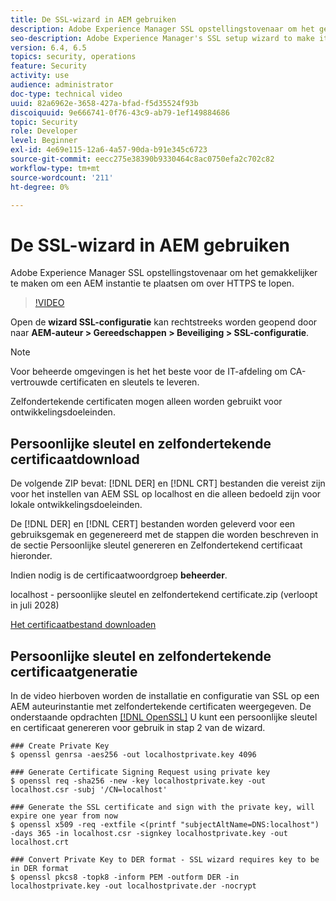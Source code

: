 ```yaml
---
title: De SSL-wizard in AEM gebruiken
description: Adobe Experience Manager SSL opstellingstovenaar om het gemakkelijker te maken om een AEM instantie te plaatsen om over HTTPS te lopen.
seo-description: Adobe Experience Manager's SSL setup wizard to make it easier to set up an AEM instance to run over HTTPS.
version: 6.4, 6.5
topics: security, operations
feature: Security
activity: use
audience: administrator
doc-type: technical video
uuid: 82a6962e-3658-427a-bfad-f5d35524f93b
discoiquuid: 9e666741-0f76-43c9-ab79-1ef149884686
topic: Security
role: Developer
level: Beginner
exl-id: 4e69e115-12a6-4a57-90da-b91e345c6723
source-git-commit: eecc275e38390b9330464c8ac0750efa2c702c82
workflow-type: tm+mt
source-wordcount: '211'
ht-degree: 0%

---
```


# De SSL-wizard in AEM gebruiken

Adobe Experience Manager SSL opstellingstovenaar om het gemakkelijker te maken om een AEM instantie te plaatsen om over HTTPS te lopen.

>[!VIDEO](https://video.tv.adobe.com/v/17993?quality=12&learn=on)

Open de __wizard SSL-configuratie__ kan rechtstreeks worden geopend door naar __AEM-auteur > Gereedschappen > Beveiliging > SSL-configuratie__.

>[!NOTE]
>
>Voor beheerde omgevingen is het het beste voor de IT-afdeling om CA-vertrouwde certificaten en sleutels te leveren.
>
>Zelfondertekende certificaten mogen alleen worden gebruikt voor ontwikkelingsdoeleinden.

## Persoonlijke sleutel en zelfondertekende certificaatdownload

De volgende ZIP bevat: [!DNL DER] en [!DNL CRT] bestanden die vereist zijn voor het instellen van AEM SSL op localhost en die alleen bedoeld zijn voor lokale ontwikkelingsdoeleinden.

De [!DNL DER] en [!DNL CERT] bestanden worden geleverd voor een gebruiksgemak en gegenereerd met de stappen die worden beschreven in de sectie Persoonlijke sleutel genereren en Zelfondertekend certificaat hieronder.

Indien nodig is de certificaatwoordgroep **beheerder**.

localhost - persoonlijke sleutel en zelfondertekend certificate.zip (verloopt in juli 2028)

[Het certificaatbestand downloaden](assets/use-the-ssl-wizard/certificate.zip)

## Persoonlijke sleutel en zelfondertekende certificaatgeneratie

In de video hierboven worden de installatie en configuratie van SSL op een AEM auteurinstantie met zelfondertekende certificaten weergegeven. De onderstaande opdrachten [[!DNL OpenSSL]](https://www.openssl.org/) U kunt een persoonlijke sleutel en certificaat genereren voor gebruik in stap 2 van de wizard.

```shell
### Create Private Key
$ openssl genrsa -aes256 -out localhostprivate.key 4096

### Generate Certificate Signing Request using private key
$ openssl req -sha256 -new -key localhostprivate.key -out localhost.csr -subj '/CN=localhost'

### Generate the SSL certificate and sign with the private key, will expire one year from now
$ openssl x509 -req -extfile <(printf "subjectAltName=DNS:localhost") -days 365 -in localhost.csr -signkey localhostprivate.key -out localhost.crt

### Convert Private Key to DER format - SSL wizard requires key to be in DER format
$ openssl pkcs8 -topk8 -inform PEM -outform DER -in localhostprivate.key -out localhostprivate.der -nocrypt
```

